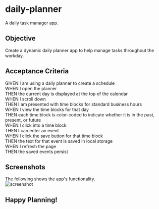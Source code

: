# daily-planner

A daily task manager app.  

## Objective  
Create a dynamic daily planner app to help manage tasks throughout the workday.  

## Acceptance Criteria  
GIVEN I am using a daily planner to create a schedule  
WHEN I open the planner  
THEN the current day is displayed at the top of the calendar  
WHEN I scroll down  
THEN I am presented with time blocks for standard business hours  
WHEN I view the time blocks for that day  
THEN each time block is color-coded to indicate whether it is in the past, present, or future  
WHEN I click into a time block  
THEN I can enter an event  
WHEN I click the save button for that time block  
THEN the text for that event is saved in local storage  
WHEN I refresh the page  
THEN the saved events persist  


## Screenshots  
The following shows the app's functionality.  
![screenshot](../assets/images/screenshop.png)  

## Happy Planning!
